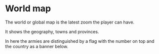 # World map

The world or global map is the latest zoom the player can have.

It shows the geography, towns and provinces.

In here the armies are distinguished by a flag with the number on top and the country as a banner below.

